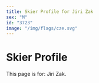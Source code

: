 ```yaml
---
title: Skier Profile for Jiri Zak
sex: "M"
id: "3723"
image: "/img/flags/cze.svg" 
---
```


# Skier Profile

This page is for: Jiri Zak.
    